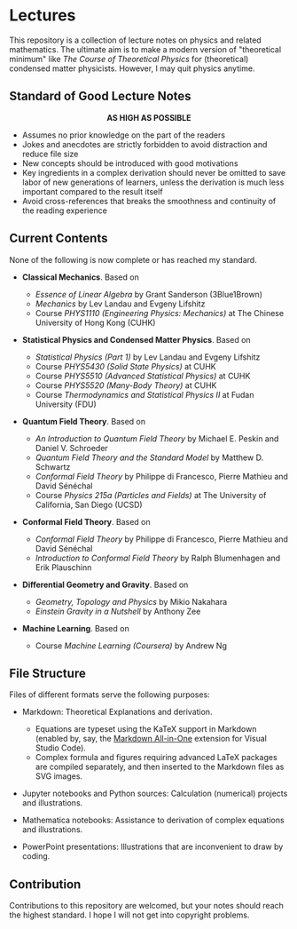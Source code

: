 # Lectures

This repository is a collection of lecture notes on physics and related mathematics. The ultimate aim is to make a modern version of "theoretical minimum" like *The Course of Theoretical Physics* for (theoretical) condensed matter physicists. However, I may quit physics anytime.

## Standard of Good Lecture Notes

<center>

**AS HIGH AS POSSIBLE**

</center>

- Assumes no prior knowledge on the part of the readers
- Jokes and anecdotes are strictly forbidden to avoid distraction and reduce file size
- New concepts should be introduced with good motivations
- Key ingredients in a complex derivation should never be omitted to save labor of new generations of learners, unless the derivation is much less important compared to the result itself
- Avoid cross-references that breaks the smoothness and continuity of the reading experience

## Current Contents

None of the following is now complete or has reached my standard. 

- **Classical Mechanics**. Based on
    - *Essence of Linear Algebra* by Grant Sanderson (3Blue1Brown)
    - *Mechanics* by Lev Landau and Evgeny Lifshitz
    - Course *PHYS1110 (Engineering Physics: Mechanics)* at The Chinese University of Hong Kong (CUHK)

- **Statistical Physics and Condensed Matter Physics**. Based on
    - *Statistical Physics (Part 1)* by Lev Landau and Evgeny Lifshitz
    - Course *PHYS5430 (Solid State Physics)* at CUHK
    - Course *PHYS5510 (Advanced Statistical Physics)* at CUHK
    - Course *PHYS5520 (Many-Body Theory)* at CUHK
    - Course *Thermodynamics and Statistical Physics II* at Fudan University (FDU)

- **Quantum Field Theory**. Based on
    - *An Introduction to Quantum Field Theory* by Michael E. Peskin and Daniel V. Schroeder
    - *Quantum Field Theory and the Standard Model* by Matthew D. Schwartz
    - *Conformal Field Theory* by Philippe di Francesco, Pierre Mathieu and David Sénéchal
    - Course *Physics 215a (Particles and Fields)* at The University of California, San Diego (UCSD)

- **Conformal Field Theory**. Based on
    - *Conformal Field Theory* by Philippe di Francesco, Pierre Mathieu and David Sénéchal
    - *Introduction to Conformal Field Theory* by Ralph Blumenhagen and Erik Plauschinn

- **Differential Geometry and Gravity**. Based on 
    - *Geometry, Topology and Physics* by Mikio Nakahara
    - *Einstein Gravity in a Nutshell* by Anthony Zee

- **Machine Learning**. Based on
    - Course *Machine Learning (Coursera)* by Andrew Ng

## File Structure

Files of different formats serve the following purposes:

- Markdown: Theoretical Explanations and derivation. 
    - Equations are typeset using the KaTeX support in Markdown (enabled by, say, the [Markdown All-in-One](https://github.com/yzhang-gh/vscode-markdown) extension for Visual Studio Code).
    - Complex formula and figures requiring advanced LaTeX packages are compiled separately, and then inserted to the Markdown files as SVG images.

- Jupyter notebooks and Python sources: Calculation (numerical) projects and illustrations.

- Mathematica notebooks: Assistance to derivation of complex equations and illustrations.

- PowerPoint presentations: Illustrations that are inconvenient to draw by coding. 

## Contribution

Contributions to this repository are welcomed, but your notes should reach the highest standard. I hope I will not get into copyright problems. 
